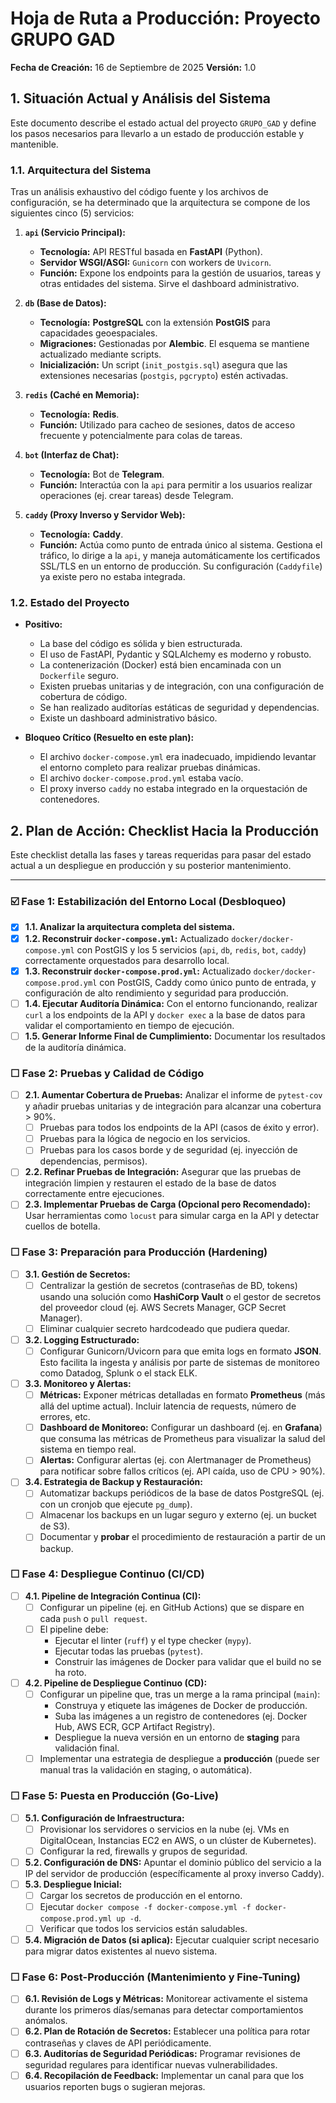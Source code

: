 # Hoja de Ruta a Producción: Proyecto GRUPO GAD

**Fecha de Creación:** 16 de Septiembre de 2025
**Versión:** 1.0

## 1. Situación Actual y Análisis del Sistema

Este documento describe el estado actual del proyecto `GRUPO_GAD` y define los pasos necesarios para llevarlo a un estado de producción estable y mantenible.

### 1.1. Arquitectura del Sistema

Tras un análisis exhaustivo del código fuente y los archivos de configuración, se ha determinado que la arquitectura se compone de los siguientes cinco (5) servicios:

1.  **`api` (Servicio Principal):**
    *   **Tecnología:** API RESTful basada en **FastAPI** (Python).
    *   **Servidor WSGI/ASGI:** `Gunicorn` con workers de `Uvicorn`.
    *   **Función:** Expone los endpoints para la gestión de usuarios, tareas y otras entidades del sistema. Sirve el dashboard administrativo.

2.  **`db` (Base de Datos):**
    *   **Tecnología:** **PostgreSQL** con la extensión **PostGIS** para capacidades geoespaciales.
    *   **Migraciones:** Gestionadas por **Alembic**. El esquema se mantiene actualizado mediante scripts.
    *   **Inicialización:** Un script (`init_postgis.sql`) asegura que las extensiones necesarias (`postgis`, `pgcrypto`) estén activadas.

3.  **`redis` (Caché en Memoria):**
    *   **Tecnología:** **Redis**.
    *   **Función:** Utilizado para cacheo de sesiones, datos de acceso frecuente y potencialmente para colas de tareas.

4.  **`bot` (Interfaz de Chat):**
    *   **Tecnología:** Bot de **Telegram**.
    *   **Función:** Interactúa con la `api` para permitir a los usuarios realizar operaciones (ej. crear tareas) desde Telegram.

5.  **`caddy` (Proxy Inverso y Servidor Web):**
    *   **Tecnología:** **Caddy**.
    *   **Función:** Actúa como punto de entrada único al sistema. Gestiona el tráfico, lo dirige a la `api`, y maneja automáticamente los certificados SSL/TLS en un entorno de producción. Su configuración (`Caddyfile`) ya existe pero no estaba integrada.

### 1.2. Estado del Proyecto

*   **Positivo:**
    *   La base del código es sólida y bien estructurada.
    *   El uso de FastAPI, Pydantic y SQLAlchemy es moderno y robusto.
    *   La contenerización (Docker) está bien encaminada con un `Dockerfile` seguro.
    *   Existen pruebas unitarias y de integración, con una configuración de cobertura de código.
    *   Se han realizado auditorías estáticas de seguridad y dependencias.
    *   Existe un dashboard administrativo básico.

*   **Bloqueo Crítico (Resuelto en este plan):**
    *   El archivo `docker-compose.yml` era inadecuado, impidiendo levantar el entorno completo para realizar pruebas dinámicas.
    *   El archivo `docker-compose.prod.yml` estaba vacío.
    *   El proxy inverso `caddy` no estaba integrado en la orquestación de contenedores.

## 2. Plan de Acción: Checklist Hacia la Producción

Este checklist detalla las fases y tareas requeridas para pasar del estado actual a un despliegue en producción y su posterior mantenimiento.

---

### ☑️ **Fase 1: Estabilización del Entorno Local (Desbloqueo)**

*   [x] **1.1. Analizar la arquitectura completa del sistema.**
*   [x] **1.2. Reconstruir `docker-compose.yml`:** Actualizado `docker/docker-compose.yml` con PostGIS y los 5 servicios (`api`, `db`, `redis`, `bot`, `caddy`) correctamente orquestados para desarrollo local.
*   [x] **1.3. Reconstruir `docker-compose.prod.yml`:** Actualizado `docker/docker-compose.prod.yml` con PostGIS, Caddy como único punto de entrada, y configuración de alto rendimiento y seguridad para producción.
*   [ ] **1.4. Ejecutar Auditoría Dinámica:** Con el entorno funcionando, realizar `curl` a los endpoints de la API y `docker exec` a la base de datos para validar el comportamiento en tiempo de ejecución.
*   [ ] **1.5. Generar Informe Final de Cumplimiento:** Documentar los resultados de la auditoría dinámica.

### ☐ **Fase 2: Pruebas y Calidad de Código**

*   [ ] **2.1. Aumentar Cobertura de Pruebas:** Analizar el informe de `pytest-cov` y añadir pruebas unitarias y de integración para alcanzar una cobertura > 90%.
    *   [ ] Pruebas para todos los endpoints de la API (casos de éxito y error).
    *   [ ] Pruebas para la lógica de negocio en los servicios.
    *   [ ] Pruebas para los casos borde y de seguridad (ej. inyección de dependencias, permisos).
*   [ ] **2.2. Refinar Pruebas de Integración:** Asegurar que las pruebas de integración limpien y restauren el estado de la base de datos correctamente entre ejecuciones.
*   [ ] **2.3. Implementar Pruebas de Carga (Opcional pero Recomendado):** Usar herramientas como `locust` para simular carga en la API y detectar cuellos de botella.

### ☐ **Fase 3: Preparación para Producción (Hardening)**

*   [ ] **3.1. Gestión de Secretos:**
    *   [ ] Centralizar la gestión de secretos (contraseñas de BD, tokens) usando una solución como **HashiCorp Vault** o el gestor de secretos del proveedor cloud (ej. AWS Secrets Manager, GCP Secret Manager).
    *   [ ] Eliminar cualquier secreto hardcodeado que pudiera quedar.
*   [ ] **3.2. Logging Estructurado:**
    *   [ ] Configurar Gunicorn/Uvicorn para que emita logs en formato **JSON**. Esto facilita la ingesta y análisis por parte de sistemas de monitoreo como Datadog, Splunk o el stack ELK.
*   [ ] **3.3. Monitoreo y Alertas:**
    *   [ ] **Métricas:** Exponer métricas detalladas en formato **Prometheus** (más allá del uptime actual). Incluir latencia de requests, número de errores, etc.
    *   [ ] **Dashboard de Monitoreo:** Configurar un dashboard (ej. en **Grafana**) que consuma las métricas de Prometheus para visualizar la salud del sistema en tiempo real.
    *   [ ] **Alertas:** Configurar alertas (ej. con Alertmanager de Prometheus) para notificar sobre fallos críticos (ej. API caída, uso de CPU > 90%).
*   [ ] **3.4. Estrategia de Backup y Restauración:**
    *   [ ] Automatizar backups periódicos de la base de datos PostgreSQL (ej. con un cronjob que ejecute `pg_dump`).
    *   [ ] Almacenar los backups en un lugar seguro y externo (ej. un bucket de S3).
    *   [ ] Documentar y **probar** el procedimiento de restauración a partir de un backup.

### ☐ **Fase 4: Despliegue Continuo (CI/CD)**

*   [ ] **4.1. Pipeline de Integración Continua (CI):**
    *   [ ] Configurar un pipeline (ej. en GitHub Actions) que se dispare en cada `push` o `pull request`.
    *   [ ] El pipeline debe:
        *   Ejecutar el linter (`ruff`) y el type checker (`mypy`).
        *   Ejecutar todas las pruebas (`pytest`).
        *   Construir las imágenes de Docker para validar que el build no se ha roto.
*   [ ] **4.2. Pipeline de Despliegue Continuo (CD):**
    *   [ ] Configurar un pipeline que, tras un merge a la rama principal (`main`):
        *   Construya y etiquete las imágenes de Docker de producción.
        *   Suba las imágenes a un registro de contenedores (ej. Docker Hub, AWS ECR, GCP Artifact Registry).
        *   Despliegue la nueva versión en un entorno de **staging** para validación final.
    *   [ ] Implementar una estrategia de despliegue a **producción** (puede ser manual tras la validación en staging, o automática).

### ☐ **Fase 5: Puesta en Producción (Go-Live)**

*   [ ] **5.1. Configuración de Infraestructura:**
    *   [ ] Provisionar los servidores o servicios en la nube (ej. VMs en DigitalOcean, Instancias EC2 en AWS, o un clúster de Kubernetes).
    *   [ ] Configurar la red, firewalls y grupos de seguridad.
*   [ ] **5.2. Configuración de DNS:** Apuntar el dominio público del servicio a la IP del servidor de producción (específicamente al proxy inverso Caddy).
*   [ ] **5.3. Despliegue Inicial:**
    *   [ ] Cargar los secretos de producción en el entorno.
    *   [ ] Ejecutar `docker compose -f docker-compose.yml -f docker-compose.prod.yml up -d`.
    *   [ ] Verificar que todos los servicios están saludables.
*   [ ] **5.4. Migración de Datos (si aplica):** Ejecutar cualquier script necesario para migrar datos existentes al nuevo sistema.

### ☐ **Fase 6: Post-Producción (Mantenimiento y Fine-Tuning)**

*   [ ] **6.1. Revisión de Logs y Métricas:** Monitorear activamente el sistema durante los primeros días/semanas para detectar comportamientos anómalos.
*   [ ] **6.2. Plan de Rotación de Secretos:** Establecer una política para rotar contraseñas y claves de API periódicamente.
*   [ ] **6.3. Auditorías de Seguridad Periódicas:** Programar revisiones de seguridad regulares para identificar nuevas vulnerabilidades.
*   [ ] **6.4. Recopilación de Feedback:** Implementar un canal para que los usuarios reporten bugs o sugieran mejoras.
